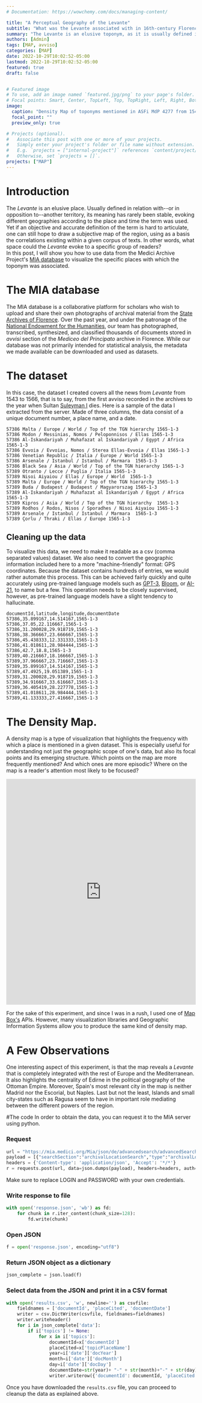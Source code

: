 ```yaml
---
# Documentation: https://wowchemy.com/docs/managing-content/

title: "A Perceptual Geography of the Levante"
subtitle: "What was the Levante associated with in 16th-century Florence?"
summary: "The Levante is an elusive toponym, as it is usually defined in relation with--or in opposition to--another territory. What was then Tuscany's Levante in the 16th century? The data that I gathered from the MIA database gives an unexpected answer."
authors: [Admin]
tags: [MAP, avviso]
categories: [MAP]
date: 2022-10-29T10:02:52-05:00
lastmod: 2022-10-29T10:02:52-05:00
featured: true
draft: false


# Featured image
# To use, add an image named `featured.jpg/png` to your page's folder.
# Focal points: Smart, Center, TopLeft, Top, TopRight, Left, Right, BottomLeft, Bottom, BottomRight.
image:
  caption: "Density Map of toponyms mentioned in ASFi MdP 4277 from 1543 to 1566"
  focal_point: ""
  preview_only: true

# Projects (optional).
#   Associate this post with one or more of your projects.
#   Simply enter your project's folder or file name without extension.
#   E.g. `projects = ["internal-project"]` references `content/project/deep-learning/index.md`.
#   Otherwise, set `projects = []`.
projects: ["MAP"]
---
```


# Introduction
The *Levante* is an elusive place. Usually defined in relation with--or in opposition to--another territory, its meaning has rarely been stable, evoking different geographies according to the place and time the term was used. Yet if an objective and accurate definition of the term is hard to articulate, one can still hope to draw a subjective map of the region, using as a basis the correlations existing within a given corpus of texts. In other words, what space could the *Levante* evoke to a specific group of readers?  
In this post, I will show you how to use data from the Medici Archive Project's [MIA database](https://mia.medici.org/) 
to visualize the specific places with which the toponym was associated.  

# The MIA database
The MIA database is a collaborative platform for scholars who wish to upload and share their own photographs of archival material from the [State Archives of Florence](https://archiviodistatofirenze.cultura.gov.it/asfi/home). Over the past year, and under the patronage of the [National Endowment for the Humanities](https://www.neh.gov), our team has photographed, transcribed, synthesized, and classified thousands of documents stored in *avvisi* section of the *Mediceo del Principato* archive in Florence. While our database was not primarily intended for statistical analysis, the metadata we made available can be downloaded and used as datasets. 

# The dataset
In this case, the dataset I created covers all the news from *Levante* from 1543 to 1566, that is to say, from the first avviso recorded in the archives to the year when Sultan [Suleyman I](https://en.wikipedia.org/wiki/Suleiman_the_Magnificent) dies. Here is a sample of the data I extracted from the server. Made of three columns, the data consist of a unique document number, a place name, and a date. 

```csv
57386 Malta / Europe / World / Top of the TGN hierarchy 1565-1-3
57386 Modon / Messinias, Nomos / Peloponnisos / Ellas 1565-1-3
57386 Al-Iskandariyah / Muhafazat al Iskandariyah / Egypt / Africa  1565-1-3
57386 Evvoia / Evvoias, Nomos / Sterea Ellas-Evvoia / Ellas 1565-1-3
57386 Venetian Republic / Italia / Europe / World 1565-1-3
57386 Arsenale / Istanbul / Istanbul / Marmara  1565-1-3
57386 Black Sea / Asia / World / Top of the TGN hierarchy 1565-1-3
57389 Otranto / Lecce / Puglia / Italia 1565-1-3
57389 Nisoi Aiyaiou / Ellas / Europe / World  1565-1-3
57389 Malta / Europe / World / Top of the TGN hierarchy 1565-1-3
57389 Buda / Budapest / Budapest / Magyarorszag 1565-1-3
57389 Al-Iskandariyah / Muhafazat al Iskandariyah / Egypt / Africa  1565-1-3
57389 Kipros / Asia / World / Top of the TGN hierarchy  1565-1-3
57389 Rodhos / Rodos, Nisos / Sporadhes / Nisoi Aiyaiou 1565-1-3
57389 Arsenale / Istanbul / Istanbul / Marmara  1565-1-3
57389 Çorlu / Thraki / Ellas / Europe 1565-1-3
```

## Cleaning up the data
To visualize this data, we need to make it readable as a csv (comma separated values) dataset. We also need to convert the geographic information included here to a more "machine-friendly" format: GPS coordinates. Because the dataset contains hundreds of entries, we would rather automate this process. This can be achieved fairly quickly and quite accurately using pre-trained language models such as [GPT-3](https://wwww.openai.org), [Bloom](https://huggingface.co/bigscience/bloom), or [AI-21](https://www.ai21.com), to name but a few. This operation needs to be closely supervised, however, as pre-trained language models have a slight tendency to hallucinate.


```csv
documentId,latitude,longitude,documentDate
57386,35.899167,14.514167,1565-1-3
57386,37.05,22.116667,1565-1-3
57386,31.200028,29.918719,1565-1-3
57386,38.366667,23.666667,1565-1-3
57386,45.438333,12.331333,1565-1-3
57386,41.018611,28.984444,1565-1-3
57386,42.7,18.8,1565-1-3
57389,40.216667,18.166667,1565-1-3
57389,37.966667,23.716667,1565-1-3
57389,35.899167,14.514167,1565-1-3
57389,47.4925,19.051389,1565-1-3
57389,31.200028,29.918719,1565-1-3
57389,34.916667,33.616667,1565-1-3
57389,36.405419,28.227778,1565-1-3
57389,41.018611,28.984444,1565-1-3
57389,41.133333,27.416667,1565-1-3
```

# The Density Map.
A density map is a type of visualization that highlights the frequency with which a place is mentioned in a given dataset. This is especially useful for understanding not just the geographic scope of one's data, but also its focal points and its emerging structure. Which points on the map are more frequently mentioned? And which ones are more episodic? Where on the map is a reader's attention most likely to be focused? 


<iframe width='100%' height='600px' src="https://api.mapbox.com/styles/v1/clemclem/cl9q7c77p004y14mqytjrfnex.html?title=false&access_token=pk.eyJ1IjoiY2xlbWNsZW0iLCJhIjoiY2lmbGpvbjMwZjh3NnJ5bHg4ZzkzeWZzeCJ9.IgOF4fphVbsWAIKyzAV-DQ&zoomwheel=false#3.83/43.29/33.61" title="Levante" style="border:none;"></iframe>

For the sake of this experiment, and since I was in a rush, I used one of [Map Box's](https://www.mapbox.com) APIs. However, many visualization libraries and Geographic Information Systems allow you to produce the same kind of density map. 

# A Few Observations 
One interesting aspect of this experiment, is that the map reveals a *Levante* that is completely integrated with the rest of Europe and the Mediterranean. It also highlights the centrality of Edirne in the political geography of the Ottoman Empire. Moreover, Spain's most relevant city in the map is neither Madrid nor the Escorial, but Naples. Last but not the least, Islands and small city-states such as Ragusa seem to have in important role mediating between the different powers of the region.  


#The code
In order to obtain the data, you can request it to the MIA server using python.

### Request
```python
url = "https://mia.medici.org/Mia/json/de/advancedsearch/advancedSearchResults/0/90/docYear/asc/?isNewsFeedSearch=False" 
payload = [{"searchSection":"archivalLocationSearch","type":"archivalLocationAdvancedSearch","isActiveFilter":True,"repository":None,"collection":"Mediceo del Principato","series":None,"volume":"2863","insert":None},{"searchSection":"categoryAndTypologySearch","type":"categoryAndTypologyAdvancedSearch","isActiveFilter":True,"category":"News","typology":None},{"searchSection":"transcriptionSearch","type":"transcriptionAdvancedSearch","isActiveFilter":False,"transcription":""},{"isActiveFilter":False,"searchSection":"synopsisSearch","type":"synopsisAdvancedSearch","synopsis":""},{"searchSection":"placesSearch","type":"placesAdvancedSearch","isActiveFilter":False,"places":[]},{"searchSection":"peopleSearch","type":"peopleAdvancedSearch","isActiveFilter":False,"people":[]},{"searchSection":"topicsSearch","type":"topicsAdvancedSearch","isActiveFilter":True,"topics":[{"topicTitle":"Place Index","topicId":"51","placeAllId":""}]},{"searchSection":"dateSearch","type":"dateAdvancedSearch","isActiveFilter":False,"dateFilterType":"","dateYear":"","dateMonth":"","dateDay":"","dateBYear":"","dateBMonth":"","dateBDay":""},{"searchSection":"documentOwnerSearch","type":"documentOwnerAdvancedSearch","isActiveFilter":False,"editType":"owner","account":""},{"searchSection":"languagesSearch","type":"languagesAdvancedSearch","isActiveFilter":False,"languages":[]}]
headers = {'Content-type': 'application/json', 'Accept': '*/*'}
r = requests.post(url, data=json.dumps(payload), headers=headers, auth=('LOGIN','PASSWORD'))
```
Make sure to replace LOGIN and PASSWORD with your own credentials.

### Write response to file
```python
with open('response.json', 'wb') as fd:
    for chunk in r.iter_content(chunk_size=128):
        fd.write(chunk)
```
### Open JSON
```python
f = open('response.json', encoding="utf8")
```
### Return JSON object as a dictionary
```python
json_complete = json.load(f)
```
### Select data from the JSON and print it in a CSV format
```python
with open('results.csv', 'w', newline='') as csvfile:
    fieldnames = ['documentId', 'placeCited', 'documentDate']
    writer = csv.DictWriter(csvfile, fieldnames=fieldnames)
    writer.writeheader()
    for i in json_complete['data']:
        if i['topics'] != None:
            for x in i['topics']:
                documentId=x['documentId']
                placeCited=x['topicPlaceName']
                year=i['date']['docYear']
                month=i['date']['docMonth']
                day=i['date']['docDay']
                documentDate=str(year)+ "-" + str(month)+"-" + str(day)
                writer.writerow({'documentId': documentId, 'placeCited': placeCited, 'documentDate': documentDate})
```

Once you have downloaded the `results.csv` file, you can proceed to cleanup the data as explained above. 